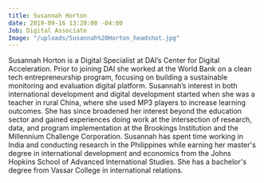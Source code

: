 ```yaml
---
title: Susannah Horton
date: 2019-09-16 13:20:00 -04:00
Job: Digital Associate
Image: "/uploads/Susannah%20Horton_headshot.jpg"
---
```


Susannah Horton is a Digital Specialist at DAI’s Center for Digital Acceleration. Prior to joining DAI she worked at the World Bank on a clean tech entrepreneurship program, focusing on building a sustainable monitoring and evaluation digital platform. Susannah’s interest in both international development and digital development started when she was a teacher in rural China, where she used MP3 players to increase learning outcomes. She has since broadened her interest beyond the education sector and gained experiences doing work at the intersection of research, data, and program implementation at the Brookings Institution and the Millennium Challenge Corporation. Susannah has spent time working in India and conducting research in the Philippines while earning her master's degree in international development and economics from the Johns Hopkins School of Advanced International Studies. She has a bachelor's degree from Vassar College in international relations.